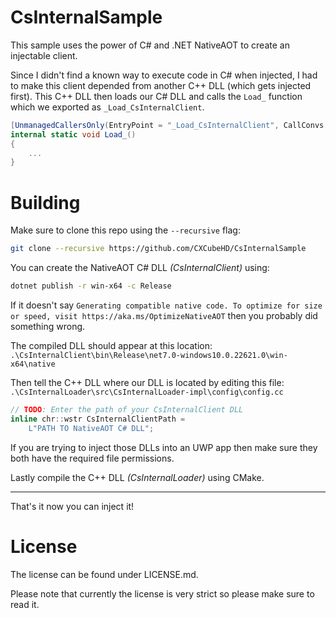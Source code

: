 # CsInternalSample

This sample uses the power of C# and .NET NativeAOT to create an 
injectable client.

Since I didn't find a known way to execute code in C# when injected,
I had to make this client depended from another C++ DLL (which gets
injected first). This C++ DLL then loads our C# DLL and calls the 
`Load_` function which we exported as `_Load_CsInternalClient`.

```cs
[UnmanagedCallersOnly(EntryPoint = "_Load_CsInternalClient", CallConvs = new[] { typeof(CallConvStdcall) })]
internal static void Load_()
{
    ...
}
```

# Building

Make sure to clone this repo using the `--recursive` flag:
```bash
git clone --recursive https://github.com/CXCubeHD/CsInternalSample
```

You can create the NativeAOT C# DLL _(CsInternalClient)_ using:
```bash
dotnet publish -r win-x64 -c Release
```

If it doesn't say 
`Generating compatible native code. To optimize for size or speed, visit https://aka.ms/OptimizeNativeAOT`
then you probably did something wrong.

The compiled DLL should appear at this location:
`.\CsInternalClient\bin\Release\net7.0-windows10.0.22621.0\win-x64\native`

Then tell the C++ DLL where our DLL is located by editing this file:
`.\CsInternalLoader\src\CsInternalLoader-impl\config\config.cc`

```c++
// TODO: Enter the path of your CsInternalClient DLL
inline chr::wstr CsInternalClientPath =
	L"PATH TO NativeAOT C# DLL";
```

If you are trying to inject those DLLs into an UWP app then make sure
they both have the required file permissions.

Lastly compile the C++ DLL _(CsInternalLoader)_ using CMake.

---

That's it now you can inject it!

# License

The license can be found under LICENSE.md.

Please note that currently the license is very strict so please
make sure to read it.
